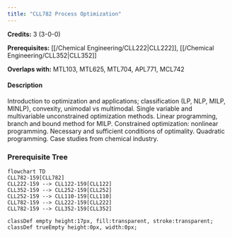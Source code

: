 ```yaml
---
title: "CLL782 Process Optimization"
---
```

**Credits:** 3 (3-0-0)

**Prerequisites:** [[/Chemical Engineering/CLL222|CLL222]], [[/Chemical Engineering/CLL352|CLL352]]

**Overlaps with:** MTL103, MTL625, MTL704, APL771, MCL742

#### Description
Introduction to optimization and applications; classification (LP, NLP, MILP, MINLP), convexity, unimodal vs multimodal. Single variable and multivariable unconstrained optimization methods. Linear programming, branch and bound method for MILP. Constrained optimization: nonlinear programming. Necessary and sufficient conditions of optimality. Quadratic programming. Case studies from chemical industry.

### Prerequisite Tree

```mermaid
flowchart TD
CLL782-159[CLL782]
CLL222-159 --> CLL122-159[CLL122]
CLL352-159 --> CLL252-159[CLL252]
CLL252-159 --> CLL110-159[CLL110]
CLL782-159 --> CLL222-159[CLL222]
CLL782-159 --> CLL352-159[CLL352]

classDef empty height:17px, fill:transparent, stroke:transparent;
classDef trueEmpty height:0px, width:0px;
```